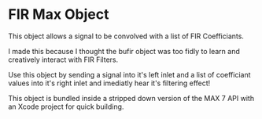 # FIR Max Object

This object allows a signal to be convolved with a list of FIR Coefficiants.

I made this because I thought the bufir object was too fidly to learn and creatively interact with FIR Filters.

Use this object by sending a signal into it's left inlet and a list of coefficiant values into it's right inlet and imediatly hear it's filtering effect!

This object is bundled inside a stripped down version of the MAX 7 API with an Xcode project for quick building.